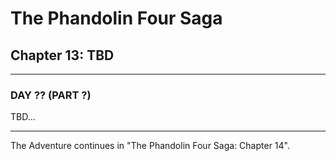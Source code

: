 # The Phandolin Four Saga

## Chapter 13: TBD

---

### DAY ?? (PART ?)

TBD...

---

The Adventure continues in "The Phandolin Four Saga: Chapter 14".
